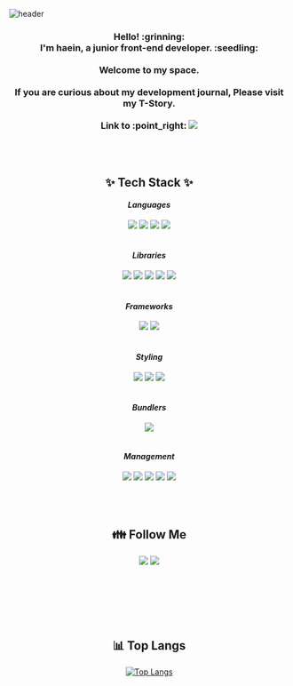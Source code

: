 
![header](https://capsule-render.vercel.app/api?type=waving&color=gradient&height=250&section=header&text=Hi!%20I'm%20Hyein!&fontColor=FFFFFF&animation=scaleIn&fontSize=90&fontAlignY=38)

<div align="center">
<h3> Hello! :grinning:
<br>I'm haein, a junior front-end developer. :seedling:</br>
<br>Welcome to my space. </br>
<br>If you are curious about my development journal, Please visit my T-Story.</br>
<br> Link to :point_right: <a href="https://dev-ini.tistory.com"><img src="https://img.shields.io/badge/Tistory-000000?style=flat&logo=tistory&logoColor=white&link=https://dev-ini.tistory.com"/></a> </br>
</h3>





<br>
<br>


## ✨ Tech Stack ✨


#### *Languages*
<div>
 <img src="https://img.shields.io/badge/HTML5-E34F26?style=flat&logo=HTML5&logoColor=white"/>
 <img src="https://img.shields.io/badge/CSS3-1572B6?style=flat&logo=CSS3&logoColor=white"/>
 <img src="https://img.shields.io/badge/JavaScript-D0B336?style=flat&logo=JavaScript&logoColor=white"/>
 <img src="https://img.shields.io/badge/TypeScript-3178C6?style=flat&logo=TypeScript&logoColor=white"/>
</div>

<br>

#### *Libraries*
  <div>
 <img src="https://img.shields.io/badge/React-50BCDF?style=flat&logo=React&logoColor=white"/>
  <img src="https://img.shields.io/badge/jquery-0769AD?style=flat&logo=jquery&logoColor=white"/>
  <img src="https://img.shields.io/badge/Redux-764ABC?style=flat&logo=Redux&logoColor=white"/>
  <img src="https://img.shields.io/badge/MobX-FF9955?style=flat&logo=MobX&logoColor=white"/>
  <img src="https://img.shields.io/badge/Recoil-764ABC?style=flat&logo=Recoil&logoColor=white"/>
  </div>

<br>

#### *Frameworks*
 <div>
  <img src="https://img.shields.io/badge/Next.js-D0B336?style=flat&logo=Next.js&logoColor=white"/>
  <img src="https://img.shields.io/badge/Vue.js-4FC08D?style=flat&logo=Vue.js&logoColor=white"/>
<!--   <img src="https://img.shields.io/badge/Node.js-339933?style=flat&logo=Node.js&logoColor=white"/> -->
 </div>
 
 <br>
 
#### *Styling*
  <div>
  <img src="https://img.shields.io/badge/CSS Modules-1572B6?style=flat&logo=cssmodules&logoColor=white"/>
  <img src="https://img.shields.io/badge/SASS-CC6699?style=flat&logo=SASS&logoColor=white"/>
  <img src="https://img.shields.io/badge/SCSS-646CFF?style=flat&logo=SCSS&logoColor=white"/>
  </div>

  <br>
  
#### *Bundlers* 
  <div>
  <img src="https://img.shields.io/badge/Vite-646CFF?style=flat&logo=vite&logoColor=white"/>
  </div>

<br>

#### *Management* 
  <div>
  <img src="https://img.shields.io/badge/Git-F05032?style=flate&logo=Git&logoColor=white"/>
  <img src="https://img.shields.io/badge/Github-181717?style=flat-&logo=github&logoColor=white"/>
  <img src="https://img.shields.io/badge/Notion-0000006?style=flat&logo=notion&logoColor=white"/>
  <img src="https://img.shields.io/badge/Vscode-007ACC?style=flat&logo=Vscode&logoColor=white"/>
  <img src="https://img.shields.io/badge/Tistory-000000?style=flat&logo=tistory&logoColor=white"/>
  </div>

<br>
<br>
<br>


## 👪 Follow Me 
  <a href="https://www.instagram.com/haeini_/"><img src="https://img.shields.io/badge/Instagram-E4405F?style=flat-square&logo=Instagram&logoColor=white&link=https://www.instagram.com/haeini_/"/></a>
  <a href="mailto:dlsdl9037@gmail.com"><img src="https://img.shields.io/badge/Gmail-d14836?style=flat-square&logo=Gmail&logoColor=white&link=dlsdl9037@gmail.com"/></a>


<br>
<br>
<br>

<!-- ## 📈 My Github Stats 

[![Hits](https://hits.seeyoufarm.com/api/count/incr/badge.svg?url=https%3A%2F%2Fgithub.com%2Fhwanghaein&count_bg=%23FFA8EF&title_bg=%23D1A0FF&icon=codeigniter.svg&icon_color=%23FFFFFF&title=hits&edge_flat=false)](https://hits.seeyoufarm.com)

[![haein's github stats](https://github-readme-stats.vercel.app/api?username=hwanghaein&count_private=true&custom_title=Haein's%20Github&bg_color=360,B266FF,E5CCFF,FFCCFF&title_color=FFFFFF&text_color=FFFFFF)](https://github.com/hwanghaein/github-readme-stats) -->

<br>

<!-- ## 🏆 Trophy 

[![trophy](https://github-profile-trophy.vercel.app/?username=hwanghaein&row=1)](https://github.com/ryo-ma/github-profile-trophy) -->

<br>

 ## 📊 Top Langs 

 [![Top Langs](https://github-readme-stats.vercel.app/api/top-langs/?username=hwanghaein&layout=compact)](https://github.com/hwanghaein/github-readme-stats) 


 <!--![mazandi profile](http://mazandi.herokuapp.com/api?handle=feeelight&theme=warm)/>

</div>

![footer](https://capsule-render.vercel.app/api?type=waving&color=gradient&height=200&section=footer)
